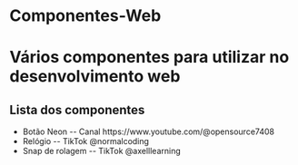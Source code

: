 # Componentes-Web
<h1>Vários componentes para utilizar no desenvolvimento web</h1>
 
 <h2>Lista dos componentes</h2>
 <ul>
	<li>Botão Neon -- Canal https://www.youtube.com/@opensource7408</li>
	<li>Relógio -- TikTok @normalcoding</li>
	<li>Snap de rolagem -- TikTok @axelllearning</li>
 </ul>
